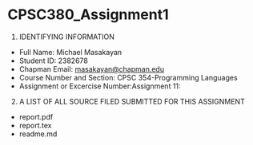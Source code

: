 # CPSC380_Assignment1

1. IDENTIFYING INFORMATION
* Full Name: Michael Masakayan 
* Student ID: 2382678
* Chapman Email: masakayan@chapman.edu
* Course Number and Section: CPSC 354-Programming Languages
* Assignment or Excercise Number:Assignment 11: 

2. A LIST OF ALL SOURCE FILED SUBMITTED FOR THIS ASSIGNMENT
*  report.pdf
* report.tex
*  readme.md
